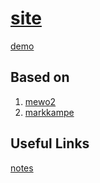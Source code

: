 # [site](https://verillious.github.io/terrain)

[demo](html/index.html)

## Based on

1. [mewo2](https://github.com/mewo2/terrain/)
2. [markkampe](https://github.com/markkampe/terrain)

## Useful Links

[notes](https://mewo2.com/notes/terrain/)